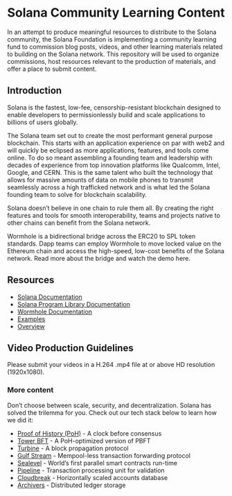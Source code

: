 # Solana Community Learning Content

In an attempt to produce meaningful resources to distribute to the Solana community, the Solana Foundation is implementing a community learning fund to commission blog posts, videos, and other learning materials related to building on the Solana network. This repository will be used to organize commissions, host resources relevant to the production of materials, and offer a place to submit content.

## Introduction

Solana is the fastest, low-fee, censorship-resistant blockchain designed to enable developers to permissionlessly build and scale applications to billions of users globally. 

The Solana team set out to create the most performant general purpose blockchain. This starts with an application experience on par with web2 and will quickly be eclipsed as more applications, features, and tools come online. To do so meant assembling a founding team and leadership with decades of experience from top innovation platforms like Qualcomm, Intel, Google, and CERN. This is the same talent who built the technology that allows for massive amounts of data on mobile phones to transmit seamlessly across a high trafficked network and is what led the Solana founding team to solve for blockchain scalability.

Solana doesn’t believe in one chain to rule them all. By creating the right features and tools for smooth interoperability, teams and projects native to other chains can benefit from the Solana network.

Wormhole is a bidirectional bridge across the ERC20 to SPL token standards. Dapp teams can employ Wormhole to move locked value on the Ethereum chain and access the high-speed, low-cost benefits of the Solana network. Read more about the bridge and watch the demo here.

## Resources

* [Solana Documentation](https://docs.solana.com/)
* [Solana Program Library Documentation](https://spl.solana.com/)
* [Wormhole Documentation](https://github.com/certusone/wormhole)
* [Examples](https://docs.solana.com/apps/hello-world)
* [Overview](https://docs.solana.com/cluster/overview)

## Video Production Guidelines

Please submit your videos in a H.264 .mp4 file at or above HD resolution (1920x1080). 

### More content

Don’t choose between scale, security, and decentralization. Solana has solved the trilemma for you. Check out our tech stack below to learn how we did it:

* [Proof of History (PoH)](https://medium.com/solana-labs/proof-of-history-a-clock-for-blockchain-cf47a61a9274) - A clock before consensus
* [Tower BFT](https://medium.com/solana-labs/tower-bft-solanas-high-performance-implementation-of-pbft-464725911e79) - A PoH-optimized version of PBFT
* [Turbine](https://medium.com/solana-labs/turbine-solanas-block-propagation-protocol-solves-the-scalability-trilemma-2ddba46a51db) - A block propagation protocol 
* [Gulf Stream](https://medium.com/solana-labs/gulf-stream-solanas-mempool-less-transaction-forwarding-protocol-d342e72186ad) - Mempool-less transaction forwarding protocol
* [Sealevel](https://medium.com/solana-labs/sealevel-parallel-processing-thousands-of-smart-contracts-d814b378192) - World’s first parallel smart contracts run-time
* [Pipeline](https://medium.com/solana-labs/pipelining-in-solana-the-transaction-processing-unit-2bb01dbd2d8f) - Transaction processing unit for validation
* [Cloudbreak](https://medium.com/solana-labs/cloudbreak-solanas-horizontally-scaled-state-architecture-9a86679dcbb1) - Horizontally scaled accounts database
* [Archivers](https://medium.com/solana-labs/replicators-solanas-solution-to-petabytes-of-blockchain-data-storage-ef79db053fa1) - Distributed ledger storage


